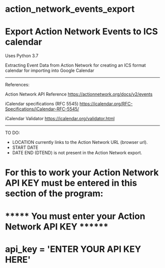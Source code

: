 # action_network_events_export

# Export Action Network Events to ICS calendar

Uses Python 3.7

Extracting Event Data from Action Network
for creating an ICS format calendar
for importing into Google Calendar

------------------

References: 

Action Network API Reference
https://actionnetwork.org/docs/v2/events

iCalendar specifications (RFC 5545)
https://icalendar.org/RFC-Specifications/iCalendar-RFC-5545/

iCalendar Validator
https://icalendar.org/validator.html

------------------
TO DO:

- LOCATION currently links to the Action Network URL (browser url).
- START DATE
- DATE END (DTEND) is not present in the Action Network export.

# For this to work your Action Network API KEY must be entered in this section of the program:
# ***** You must enter your Action Network API KEY ******
# api_key = 'ENTER YOUR API KEY HERE'
